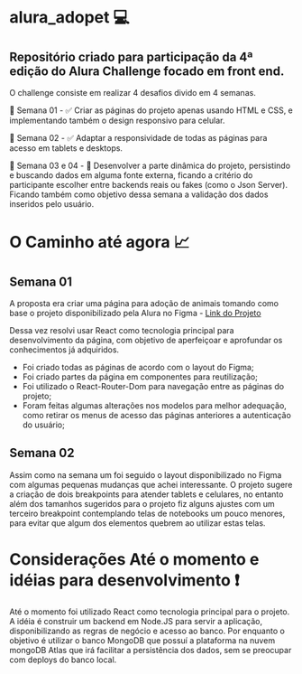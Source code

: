 # alura_adopet :computer:

## Repositório criado para participação da 4ª edição do Alura Challenge focado em front end.

O challenge consiste em realizar 4 desafios divido em 4 semanas.

:calendar: Semana 01 - :white_check_mark:
Criar as páginas do projeto apenas usando HTML e CSS, e implementando também o design responsivo para celular.

:calendar: Semana 02 - :white_check_mark:
Adaptar a responsividade de todas as páginas para acesso em tablets e desktops.

:calendar: Semana 03 e 04 - :red_circle:
Desenvolver a parte dinâmica do projeto, persistindo e buscando dados em alguma fonte externa, ficando a critério do participante escolher entre backends reais ou fakes (como o Json Server). Ficando também como objetivo dessa semana a validação dos dados inseridos pelo usuário.

# O Caminho até agora :chart_with_upwards_trend:

## Semana 01

A proposta era criar uma página para adoção de animais tomando como base o projeto disponibilizado pela Alura no Figma - [Link do Projeto](https://www.figma.com/file/TlfkDoIu8uyjZNla1T8TpH/Challenge---Adopet?node-id=518%3A11)

Dessa vez resolvi usar React como tecnologia principal para desenvolvimento da página, com objetivo de aperfeiçoar e aprofundar os conhecimentos já adquiridos.

-   Foi criado todas as páginas de acordo com o layout do Figma;
-   Foi criado partes da página em componentes para reutilização;
-   Foi utilizado o React-Router-Dom para navegação entre as páginas do projeto;
-   Foram feitas algumas alterações nos modelos para melhor adequação, como retirar os menus de acesso das páginas anteriores a autenticação do usuário;

## Semana 02
Assim como na semana um foi seguido o layout disponibilizado no Figma com algumas pequenas mudanças que achei interessante. O projeto sugere a criação de dois breakpoints para atender tablets e celulares, no entanto além dos tamanhos sugeridos para o projeto fiz alguns ajustes com um terceiro breakpoint contemplando telas de notebooks um pouco menores, para evitar que algum dos elementos quebrem ao utilizar estas telas.

# Considerações Até o momento e idéias para desenvolvimento :exclamation:
Até o momento foi utilizado React como tecnologia principal para o projeto.
A idéia é construir um backend em Node.JS para servir a aplicação, disponibilizando as regras de negócio e acesso ao banco.
Por enquanto o objetivo é utilizar o banco MongoDB que possuí a plataforma na nuvem mongoDB Atlas que irá facilitar a persistência dos dados, sem se preocupar com deploys do banco local.
